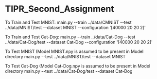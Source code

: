 # TIPR_Second_Assignment

To Train and Test MNIST: main.py --train ../data/CMNIST --test ../data/MNIST/test --dataset MNIST --configuration '[40000 20 20 2]'
   
To Train and Test Cat-Dog: main.py --train ../data/Cat-Dog --test ../data/Cat-Dog/test --dataset Cat-Dog --configuration '[40000 20 20 2]'

To Test MNIST (Model MNIST.npy is assumed to be present in Model directory
        main.py --test ../data/MNIST/test --dataset MNIST
        
To Test Cat-Dog (Model Cat-Dog.npy is assumed to be present in Model directory
        main.py --test ../data/Cat-Dog/test --dataset Cat-Dog
